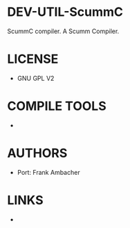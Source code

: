 DEV-UTIL-ScummC
===============

ScummC  compiler.  A Scumm Compiler.

LICENSE
===============
* GNU GPL V2

COMPILE TOOLS
===============
* 
 
AUTHORS
===============
* Port: Frank Ambacher

LINKS
===============
* 